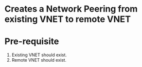 # Creates a Network Peering from existing VNET to remote VNET

Pre-requisite
=============

1. Existing VNET should exist.
2. Remote VNET should exist.
